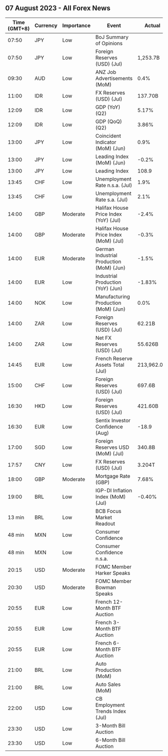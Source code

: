 ## 07 August 2023 - All Forex News

| Time (GMT+8) | Currency | Importance | Event | Actual | Forecast | Previous |
|------|----------|------------|-------|--------|----------|----------|
| 07:50 | JPY | Low | BoJ Summary of Opinions |  |  |  |
| 07:50 | JPY | Low | Foreign Reserves (USD) (Jul) | 1,253.7B |  | 1,247.2B |
| 09:30 | AUD | Low | ANZ Job Advertisements (MoM) | 0.4% | 0.1% | -2.7% |
| 11:00 | IDR | Low | FX Reserves (USD) (Jul) | 137.70B |  | 137.50B |
| 12:09 | IDR | Low | GDP (YoY) (Q2) | 5.17% | 4.93% | 5.03% |
| 12:09 | IDR | Low | GDP (QoQ) (Q2) | 3.86% | 3.72% | -0.92% |
| 13:00 | JPY | Low | Coincident Indicator (MoM) (Jun) | 0.9% |  | 0.1% |
| 13:00 | JPY | Low | Leading Index (MoM) (Jun) | -0.2% |  | 1.1% |
| 13:00 | JPY | Low | Leading Index | 108.9 | 108.9 | 109.2 |
| 13:45 | CHF | Low | Unemployment Rate n.s.a. (Jul) | 1.9% | 1.9% | 1.9% |
| 13:45 | CHF | Low | Unemployment Rate s.a. (Jul) | 2.1% | 2.1% | 2.0% |
| 14:00 | GBP | Moderate | Halifax House Price Index (YoY) (Jul) | -2.4% | -3.8% | -2.6% |
| 14:00 | GBP | Moderate | Halifax House Price Index (MoM) (Jul) | -0.3% | 0.0% | -0.1% |
| 14:00 | EUR | Moderate | German Industrial Production (MoM) (Jun) | -1.5% | -0.5% | -0.1% |
| 14:00 | EUR | Low | Industrial Production (YoY) (Jun) | -1.83% |  | 0.10% |
| 14:00 | NOK | Low | Manufacturing Production (MoM) (Jun) | 0.0% | -0.1% | 1.4% |
| 14:00 | ZAR | Low | Foreign Reserves (USD) (Jul) | 62.21B | 61.63B | 61.55B |
| 14:00 | ZAR | Low | Net FX Reserves (USD) (Jul) | 55.626B | 55.182B | 54.936B |
| 14:45 | EUR | Low | French Reserve Assets Total (Jul) | 213,962.0M |  | 212,396.0M |
| 15:00 | CHF | Low | Foreign Reserves (USD) (Jul) | 697.6B |  | 725.2B |
| 16:30 | HKD | Low | Foreign Reserves (USD) (Jul) | 421.60B | 414.60B | 417.30B |
| 16:30 | EUR | Low | Sentix Investor Confidence (Aug) | -18.9 | -23.4 | -22.5 |
| 17:00 | SGD | Low | Foreign Reserves USD (MoM) (Jul) | 340.8B | 338.8B | 331.2B |
| 17:57 | CNY | Low | FX Reserves (USD) (Jul) | 3.204T | 3.200T | 3.193T |
| 18:00 | GBP | Moderate | Mortgage Rate (GBP) | 7.68% |  | 7.54% |
| 19:00 | BRL | Low | IGP-DI Inflation Index (MoM) (Jul) | -0.40% | -1.91% | -1.45% |
| 13 min | BRL | Low | BCB Focus Market Readout |  |  |  |
| 48 min | MXN | Low | Consumer Confidence |  | 44.9 | 45.2 |
| 48 min | MXN | Low | Consumer Confidence n.s.a. |  |  | 45.9 |
| 20:15 | USD | Moderate | FOMC Member Harker Speaks |  |  |  |
| 20:30 | USD | Moderate | FOMC Member Bowman Speaks |  |  |  |
| 20:55 | EUR | Low | French 12-Month BTF Auction |  |  | 3.657% |
| 20:55 | EUR | Low | French 3-Month BTF Auction |  |  | 3.588% |
| 20:55 | EUR | Low | French 6-Month BTF Auction |  |  | 3.634% |
| 21:00 | BRL | Low | Auto Production (MoM) |  | -0.2% | -17.0% |
| 21:00 | BRL | Low | Auto Sales (MoM) |  | -1.8% | 7.4% |
| 22:00 | USD | Low | CB Employment Trends Index (Jul) |  | 115.31 | 114.31 |
| 23:30 | USD | Low | 3-Month Bill Auction |  |  | 5.280% |
| 23:30 | USD | Low | 6-Month Bill Auction |  |  | 5.270% |
